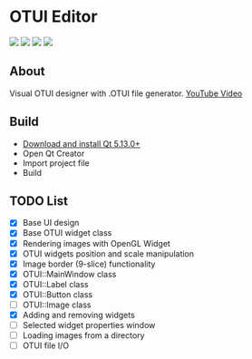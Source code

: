 # OTUI Editor

![](https://img.shields.io/github/stars/Oen44/OTUIEditor) ![](https://img.shields.io/github/forks/Oen44/OTUIEditor) ![](https://img.shields.io/github/downloads/oen44/otuieditor/total) ![](https://img.shields.io/github/issues/Oen44/OTUIEditor)

## About

Visual OTUI designer with .OTUI file generator.
[YouTube Video](https://www.youtube.com/watch?v=CQBn6jFqhlI)

## Build

- [Download and install Qt 5.13.0+](https://download.qt.io/archive/qt/5.13/5.13.0/)
- Open Qt Creator
- Import project file
- Build

## TODO List

- [x] Base UI design
- [x] Base OTUI widget class
- [x] Rendering images with OpenGL Widget
- [x] OTUI widgets position and scale manipulation
- [x] Image border (9-slice) functionality
- [X] OTUI::MainWindow class
- [X] OTUI::Label class
- [X] OTUI::Button class
- [ ] OTUI::Image class
- [x] Adding and removing widgets
- [ ] Selected widget properties window
- [ ] Loading images from a directory
- [ ] OTUI file I/O
